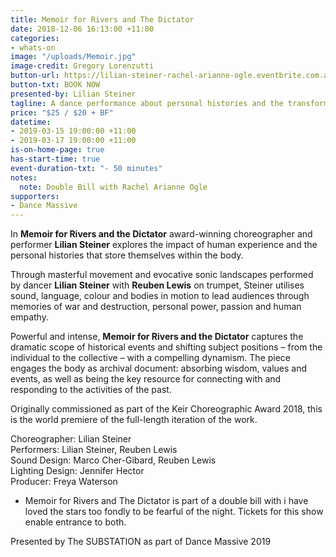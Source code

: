 ```yaml
---
title: Memoir for Rivers and The Dictator
date: 2018-12-06 16:13:00 +11:00
categories:
- whats-on
image: "/uploads/Memoir.jpg"
image-credit: Gregory Lorenzutti
button-url: https://lilian-steiner-rachel-arianne-ogle.eventbrite.com.au
button-txt: BOOK NOW
presented-by: Lilian Steiner
tagline: A dance performance about personal histories and the transformation of memory.
price: "$25 / $20 + BF"
datetime:
- 2019-03-15 19:00:00 +11:00
- 2019-03-17 19:00:00 +11:00
is-on-home-page: true
has-start-time: true
event-duration-txt: "- 50 minutes"
notes:
  note: Double Bill with Rachel Arianne Ogle
supporters:
- Dance Massive
---
```


In **Memoir for Rivers and the Dictator** award-winning choreographer and performer **Lilian Steiner** explores the impact of human experience and the personal histories that store themselves within the body. 

Through masterful movement and evocative sonic landscapes performed by dancer **Lilian Steiner** with **Reuben Lewis** on trumpet, Steiner utilises sound, language, colour and bodies in motion to lead audiences through memories of war and destruction, personal power, passion and human empathy.

Powerful and intense, **Memoir for Rivers and the Dictator** captures the dramatic scope of historical events and shifting subject positions – from the individual to the collective – with a compelling dynamism. The piece engages the body as archival document: absorbing wisdom, values and events, as well as being the key resource for connecting with and responding to the activities of the past. 

Originally commissioned as part of the Keir Choreographic Award 2018, this is the world premiere of the full-length iteration of the work. 


Choreographer: Lilian Steiner <br>
Performers: Lilian Steiner, Reuben Lewis <br>
Sound Design: Marco Cher-Gibard, Reuben Lewis <br>
Lighting Design: Jennifer Hector <br>
Producer: Freya Waterson <br>

* Memoir for Rivers and The Dictator is part of a double bill with i have loved the stars too fondly to be fearful of the night. Tickets for this show enable entrance to both.

Presented by The SUBSTATION as part of Dance Massive 2019